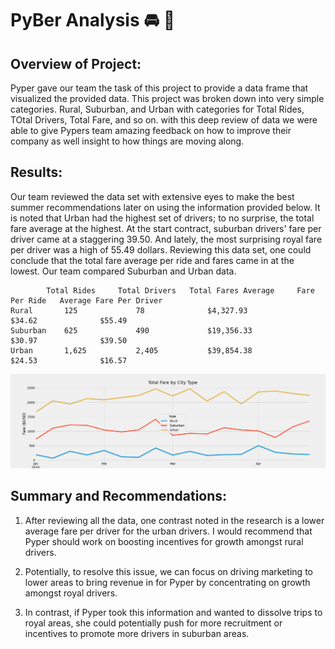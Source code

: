 # **PyBer Analysis** :oncoming_automobile: :blue_car:

## Overview of Project:

Pyper gave our team the task of this project to provide a data frame that visualized the provided data. This project was broken down into very simple categories. Rural, Suburban, and Urban with categories for Total Rides, TOtal Drivers, Total Fare, and so on. with this deep review of data we were able to give Pypers team amazing feedback on how to improve their company as well insight to how things are moving along. 

## Results: 



Our team reviewed the data set with extensive eyes to make the best summer recommendations later on using the information provided below. It is noted that Urban had the highest set of drivers; to no surprise, the total fare average at the highest. At the start contract, suburban drivers' fare per driver came at a staggering 39.50. And lately, the most surprising royal fare per driver was a high of 55.49 dollars. Reviewing this data set, one could conclude that the total fare average per ride and fares came in at the lowest. Our team compared Suburban and Urban data. 

```
        Total Rides	    Total Drivers	Total Fares	Average     Fare Per Ride	Average Fare Per Driver
Rural	    125	            78	            $4,327.93	            $34.62              $55.49
Suburban	625	            490	            $19,356.33	            $30.97	            $39.50
Urban	    1,625	        2,405	        $39,854.38	            $24.53	            $16.57
```

![Line Graph](https://github.com/Ev9784/PyBer-Analysis/blob/main/PyBer_fare_summary.png?raw=true)


## Summary and Recommendations: 

1. After reviewing all the data, one contrast noted in the research is a lower average fare per driver for the urban drivers. I  would recommend that Pyper should work on boosting incentives for growth amongst rural drivers.

2. Potentially, to resolve this issue, we can focus on driving marketing to lower areas to bring revenue in for Pyper by concentrating on growth amongst royal drivers.

3. In contrast, if Pyper took this information and wanted to dissolve trips to royal areas, she could potentially push for more recruitment or incentives to promote more drivers in suburban areas. 
